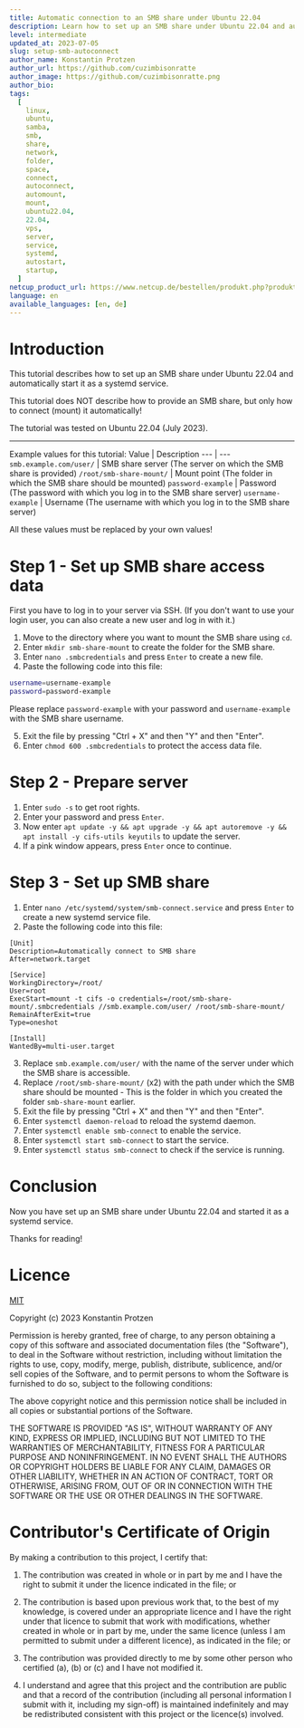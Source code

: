 ```yaml
---
title: Automatic connection to an SMB share under Ubuntu 22.04
description: Learn how to set up an SMB share under Ubuntu 22.04 and automatically start it as a systemd service.
level: intermediate
updated_at: 2023-07-05
slug: setup-smb-autoconnect
author_name: Konstantin Protzen
author_url: https://github.com/cuzimbisonratte
author_image: https://github.com/cuzimbisonratte.png
author_bio:
tags:
  [
    linux,
    ubuntu,
    samba,
    smb,
    share,
    network,
    folder,
    space,
    connect,
    autoconnect,
    automount,
    mount,
    ubuntu22.04,
    22.04,
    vps,
    server,
    service,
    systemd,
    autostart,
    startup,
  ]
netcup_product_url: https://www.netcup.de/bestellen/produkt.php?produkt=2991
language: en
available_languages: [en, de]
---
```


# Introduction

This tutorial describes how to set up an SMB share under Ubuntu 22.04 and automatically start it as a systemd service.

This tutorial does NOT describe how to provide an SMB share, but only how to connect (mount) it automatically!

The tutorial was tested on Ubuntu 22.04 (July 2023).

<hr>

Example values for this tutorial:
Value | Description
--- | ---
`smb.example.com/user/` | SMB share server (The server on which the SMB share is provided)
`/root/smb-share-mount/` | Mount point (The folder in which the SMB share should be mounted)
`password-example` | Password (The password with which you log in to the SMB share server)
`username-example` | Username (The username with which you log in to the SMB share server)

All these values must be replaced by your own values!

# Step 1 - Set up SMB share access data

First you have to log in to your server via SSH. (If you don't want to use your login user, you can also create a new user and log in with it.)

1. Move to the directory where you want to mount the SMB share using `cd`.
2. Enter `mkdir smb-share-mount` to create the folder for the SMB share.
3. Enter `nano .smbcredentials` and press `Enter` to create a new file.
4. Paste the following code into this file:

```bash
username=username-example
password=password-example
```

Please replace `password-example` with your password and `username-example` with the SMB share username.

5. Exit the file by pressing "Ctrl + X" and then "Y" and then "Enter".
6. Enter `chmod 600 .smbcredentials` to protect the access data file.

# Step 2 - Prepare server

1. Enter `sudo -s` to get root rights.
2. Enter your password and press `Enter`.
3. Now enter `apt update -y && apt upgrade -y && apt autoremove -y && apt install -y cifs-utils keyutils` to update the server.
4. If a pink window appears, press `Enter` once to continue.

# Step 3 - Set up SMB share

1. Enter `nano /etc/systemd/system/smb-connect.service` and press `Enter` to create a new systemd service file.
2. Paste the following code into this file:

```systemd
[Unit]
Description=Automatically connect to SMB share
After=network.target

[Service]
WorkingDirectory=/root/
User=root
ExecStart=mount -t cifs -o credentials=/root/smb-share-mount/.smbcredentials //smb.example.com/user/ /root/smb-share-mount/
RemainAfterExit=true
Type=oneshot

[Install]
WantedBy=multi-user.target
```

3. Replace `smb.example.com/user/` with the name of the server under which the SMB share is accessible.
4. Replace `/root/smb-share-mount/` (x2) with the path under which the SMB share should be mounted - This is the folder in which you created the folder `smb-share-mount` earlier.
5. Exit the file by pressing "Ctrl + X" and then "Y" and then "Enter".
6. Enter `systemctl daemon-reload` to reload the systemd daemon.
7. Enter `systemctl enable smb-connect` to enable the service.
8. Enter `systemctl start smb-connect` to start the service.
9. Enter `systemctl status smb-connect` to check if the service is running.

# Conclusion

Now you have set up an SMB share under Ubuntu 22.04 and started it as a systemd service.

Thanks for reading!

# Licence

[MIT](https://github.com/netcup-community/community-tutorials/blob/main/LICENSE)

Copyright (c) 2023 Konstantin Protzen

Permission is hereby granted, free of charge, to any person obtaining a copy of this software and associated documentation files (the "Software"), to deal in the Software without restriction, including without limitation the rights to use, copy, modify, merge, publish, distribute, sublicence, and/or sell copies of the Software, and to permit persons to whom the Software is furnished to do so, subject to the following conditions:

The above copyright notice and this permission notice shall be included in all copies or substantial portions of the Software.

THE SOFTWARE IS PROVIDED "AS IS", WITHOUT WARRANTY OF ANY KIND, EXPRESS OR IMPLIED, INCLUDING BUT NOT LIMITED TO THE WARRANTIES OF MERCHANTABILITY, FITNESS FOR A PARTICULAR PURPOSE AND NONINFRINGEMENT. IN NO EVENT SHALL THE AUTHORS OR COPYRIGHT HOLDERS BE LIABLE FOR ANY CLAIM, DAMAGES OR OTHER LIABILITY, WHETHER IN AN ACTION OF CONTRACT, TORT OR OTHERWISE, ARISING FROM, OUT OF OR IN CONNECTION WITH THE SOFTWARE OR THE USE OR OTHER DEALINGS IN THE SOFTWARE.

# Contributor's Certificate of Origin

By making a contribution to this project, I certify that:

1.  The contribution was created in whole or in part by me and I have the right to submit it under the licence indicated in the file; or

2.  The contribution is based upon previous work that, to the best of my knowledge, is covered under an appropriate licence and I have the right under that licence to submit that work with modifications, whether created in whole or in part by me, under the same licence (unless I am permitted to submit under a different licence), as indicated in the file; or

3.  The contribution was provided directly to me by some other person who certified (a), (b) or (c) and I have not modified it.

4.  I understand and agree that this project and the contribution are public and that a record of the contribution (including all personal information I submit with it, including my sign-off) is maintained indefinitely and may be redistributed consistent with this project or the licence(s) involved.
